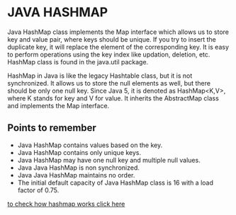 # JAVA HASHMAP

Java HashMap class implements the Map interface which allows us to store key and value pair, where keys should be unique. If you try to insert the duplicate key, it will replace the element of the corresponding key. It is easy to perform operations using the key index like updation, deletion, etc. HashMap class is found in the java.util package.

HashMap in Java is like the legacy Hashtable class, but it is not synchronized. It allows us to store the null elements as well, but there should be only one null key. Since Java 5, it is denoted as HashMap<K,V>, where K stands for key and V for value. It inherits the AbstractMap class and implements the Map interface.

## Points to remember

- Java HashMap contains values based on the key.
- Java HashMap contains only unique keys.
- Java HashMap may have one null key and multiple null values.
- Java Java HashMap is non synchronized.
- Java Java HashMap maintains no order.
- The initial default capacity of Java HashMap class is 16 with a load factor of 0.75.

[to check how hashmap works click here](https://www.javatpoint.com/working-of-hashmap-in-java)
